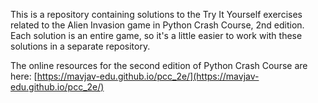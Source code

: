This is a repository containing solutions to the Try It Yourself exercises related to the Alien Invasion game in Python Crash Course, 2nd edition. Each solution is an entire game, so it's a little easier to work with these solutions in a separate repository.

The online resources for the second edition of Python Crash Course are here: [https://mavjav-edu.github.io/pcc_2e/](https://mavjav-edu.github.io/pcc_2e/)
